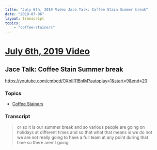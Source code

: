 ```yaml
---
title: "July 6th, 2019 Video Jace Talk: Coffee Stain Summer break"
date: "2019-07-06"
layout: transcript
topics:
    - "coffee-stainers"
---
```

# [July 6th, 2019 Video](../2019-07-06.md)
## Jace Talk: Coffee Stain Summer break
https://youtube.com/embed/OXblIR1BnIM?autoplay=1&start=9&end=20

### Topics
* [Coffee Stainers](../topics/coffee-stainers.md)

### Transcript

> or so it is our summer break and so various people are going on holidays at different times and so that what that means is we do not we are not really going to have a full team at any point during that time so there aren't going
